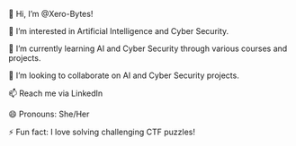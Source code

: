 👋 Hi, I’m @Xero-Bytes!  

👀 I’m interested in Artificial Intelligence and Cyber Security.  

🌱 I’m currently learning AI and Cyber Security through various courses and projects. 

💞️ I’m looking to collaborate on AI and Cyber Security projects.  

📫 Reach me via LinkedIn  

😄 Pronouns: She/Her  

⚡ Fun fact: I love solving challenging CTF puzzles!


<!---
Xero-Bytes/Xero-Bytes is a ✨ special ✨ repository because its `README.md` (this file) appears on your GitHub profile.
You can click the Preview link to take a look at your changes.
--->
